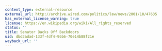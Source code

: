 ```yaml
---
content_type: external-resource
external_url: http://archive.wired.com/politics/law/news/2001/10/47635
has_external_license_warning: true
license: https://en.wikipedia.org/wiki/All_rights_reserved
status: ''
title: Senator Backs Off Backdoors
uid: dbd3adad-133f-4df4-96b6-70e14b88f21e
wayback_url: ''
---
```

